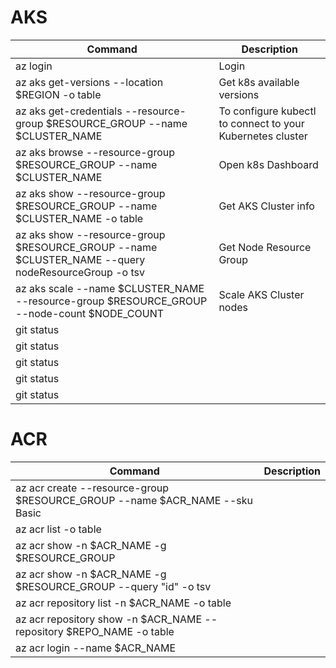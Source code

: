 
# AKS

| Command | Description |
| ------------- | ------------- |
| az login | Login |
| az aks get-versions --location $REGION -o table | Get k8s available versions |
| az aks get-credentials --resource-group $RESOURCE_GROUP --name $CLUSTER_NAME | To configure kubectl to connect to your Kubernetes cluster |
| az aks browse --resource-group $RESOURCE_GROUP --name $CLUSTER_NAME | Open k8s Dashboard |
| az aks show  --resource-group $RESOURCE_GROUP --name $CLUSTER_NAME -o table | Get AKS Cluster info |
| az aks show --resource-group $RESOURCE_GROUP --name $CLUSTER_NAME --query nodeResourceGroup -o tsv | Get Node Resource Group |
| az aks scale --name $CLUSTER_NAME --resource-group $RESOURCE_GROUP --node-count $NODE_COUNT | Scale AKS Cluster nodes |
| git status |  |
| git status |  |
| git status |  |
| git status |  |
| git status |  |




# ACR


| Command | Description |
| ------------- | ------------- |
| az acr create --resource-group $RESOURCE_GROUP --name $ACR_NAME --sku Basic|  |
| az acr list -o table |  |
| az acr show -n $ACR_NAME -g $RESOURCE_GROUP |  |
| az acr show -n $ACR_NAME -g $RESOURCE_GROUP --query "id" -o tsv |  |
| az acr repository list -n $ACR_NAME -o table |  |
| az acr repository show  -n $ACR_NAME --repository $REPO_NAME -o table |  |
| az acr login --name $ACR_NAME |  |


   





